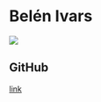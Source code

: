 # Belén Ivars


![](https://media.giphy.com/media/VABbCpX94WCfS/giphy.gif)


## GitHub

[link](https://github.com/berlem)